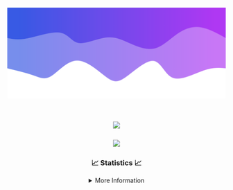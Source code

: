 ![Header](./IMG_4001.png)
<div align="center">

<h1 align="center">
  <a href="https://git.io/typing-svg">
    <img src="https://readme-typing-svg.herokuapp.com/?lines=Welcome+to+my+profile!+👋;JavaScript+developer.;&center=true&size=25">
  </a>
</h1>

<p align="center">
  <img src="https://lanyard.cnrad.dev/api/624702585596805130" />
</p>

### 📈 Statistics 📈
<details>
    <summary>More Information</summary>
    <br/>

<!--START_SECTION:waka-->
![Code Time](http://img.shields.io/badge/Code%20Time-51%20hrs%2020%20mins-blue)

![Profile Views](http://img.shields.io/badge/Profile%20Views-1-blue)

**🐱 My GitHub Data** 

> 📦 1.7 kB Used in GitHub's Storage 
 > 
> 🏆 0 Contributions in the Year 2024
 > 
> 🚫 Not Opted to Hire
 > 
> 📜 5 Public Repositories 
 > 
> 🔑 1 Private Repositories 
 > 
**I'm an Early 🐤** 

```text
🌞 Morning                104 commits         ████░░░░░░░░░░░░░░░░░░░░░   15.76 % 
🌆 Daytime                273 commits         ██████████░░░░░░░░░░░░░░░   41.36 % 
🌃 Evening                247 commits         █████████░░░░░░░░░░░░░░░░   37.42 % 
🌙 Night                  36 commits          █░░░░░░░░░░░░░░░░░░░░░░░░   05.45 % 
```
📅 **I'm Most Productive on Thursday** 

```text
Monday                   80 commits          ███░░░░░░░░░░░░░░░░░░░░░░   12.12 % 
Tuesday                  85 commits          ███░░░░░░░░░░░░░░░░░░░░░░   12.88 % 
Wednesday                119 commits         █████░░░░░░░░░░░░░░░░░░░░   18.03 % 
Thursday                 128 commits         █████░░░░░░░░░░░░░░░░░░░░   19.39 % 
Friday                   85 commits          ███░░░░░░░░░░░░░░░░░░░░░░   12.88 % 
Saturday                 66 commits          ██░░░░░░░░░░░░░░░░░░░░░░░   10.00 % 
Sunday                   97 commits          ████░░░░░░░░░░░░░░░░░░░░░   14.70 % 
```


📊 **This Week I Spent My Time On** 

```text
🕑︎ Time Zone: America/New_York

💬 Programming Languages: 
Java                     1 hr                █████████████████████████   100.00 % 

🔥 Editors: 
IntelliJ                 1 hr                █████████████████████████   100.00 % 

🐱‍💻 Projects: 
Xenon                    1 hr                █████████████████████████   100.00 % 

💻 Operating System: 
Windows                  1 hr                █████████████████████████   100.00 % 
```

**I Mostly Code in Java** 

```text
Java                     28 repos            ███████████████████████░░   90.32 % 
JavaScript               2 repos             ██░░░░░░░░░░░░░░░░░░░░░░░   06.45 % 
C++                      1 repo              █░░░░░░░░░░░░░░░░░░░░░░░░   03.23 % 
```



**Timeline**

![Lines of Code chart](https://raw.githubusercontent.com/DevDipin/DevDipin/main/assets/bar_graph.png)


 Last Updated on 12/01/2024 15:09:45 UTC
<!--END_SECTION:waka-->

![Footer](./IMG_4002.png)